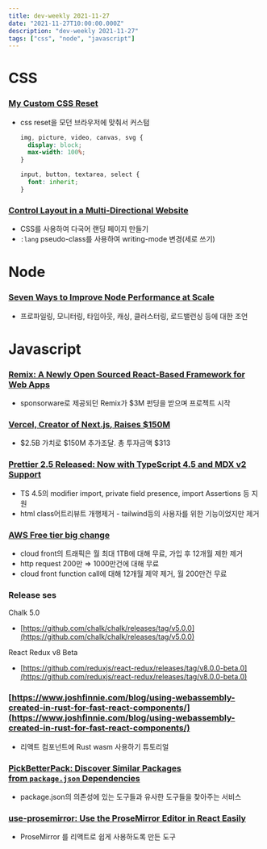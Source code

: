```yaml
---
title: dev-weekly 2021-11-27
date: "2021-11-27T10:00:00.000Z"
description: "dev-weekly 2021-11-27"
tags: ["css", "node", "javascript"]
---
```


# CSS

### **[My Custom CSS Reset](https://www.joshwcomeau.com/css/custom-css-reset)**

- css reset을 모던 브라우저에 맞춰서 커스텀
    
    ```css
    img, picture, video, canvas, svg {
      display: block;
      max-width: 100%;
    }
    ```
    
    ```css
    input, button, textarea, select {
      font: inherit;
    }
    ```
    

### **[Control Layout in a Multi-Directional Website](https://css-tricks.com/control-layout-in-a-multi-directional-website)**

- CSS를 사용하여 다국어 랜딩 페이지 만들기
- `:lang` pseudo-class를 사용하여 writing-mode 변경(세로 쓰기)

# Node

### **[Seven Ways to Improve Node Performance at Scale](https://blog.appsignal.com/2021/11/24/7-ways-to-improve-nodejs-performance-at-scale.html)**

- 프로파일링, 모니터링, 타임아웃, 캐싱, 클러스터링, 로드밸런싱 등에 대한 조언

# Javascript

### **[Remix: A Newly Open Sourced React-Based Framework for Web Apps](https://javascriptweekly.com/link/116831/4e4af8cb63)**

- sponsorware로 제공되던 Remix가 $3M 펀딩을 받으며 프로젝트 시작

### **[Vercel, Creator of Next.js, Raises $150M](https://vercel.com/blog/vercel-funding-series-d-and-valuation)**

- $2.5B 가치로 $150M 추가조달. 총 투자금액 $313

### **[Prettier 2.5 Released: Now with TypeScript 4.5 and MDX v2 Support](https://prettier.io/blog/2021/11/25/2.5.0.html)**

- TS 4.5의 modifier import, private field presence, import Assertions 등 지원
- html class어트리뷰트 개행제거 - tailwind등의 사용자를 위한 기능이었지만 제거

### **[AWS Free tier big change](https://aws.amazon.com/ko/blogs/aws/aws-free-tier-data-transfer-expansion-100-gb-from-regions-and-1-tb-from-amazon-cloudfront-per-month/)**

- cloud front의 트래픽은 월 최대 1TB에 대해 무료, 가입 후 12개월 제한 제거
- http request 200만 ⇒ 1000만건에 대해 무료
- cloud front function call에 대해 12개월 제약 제거, 월 200만건 무료

### Release ses

Chalk 5.0

- [https://github.com/chalk/chalk/releases/tag/v5.0.0](https://github.com/chalk/chalk/releases/tag/v5.0.0)

React Redux v8 Beta

- [https://github.com/reduxjs/react-redux/releases/tag/v8.0.0-beta.0](https://github.com/reduxjs/react-redux/releases/tag/v8.0.0-beta.0)

### **[https://www.joshfinnie.com/blog/using-webassembly-created-in-rust-for-fast-react-components/](https://www.joshfinnie.com/blog/using-webassembly-created-in-rust-for-fast-react-components/)**

- 리액트 컴포넌트에 Rust wasm 사용하기 튜토리얼

### **[PickBetterPack: Discover Similar Packages from `package.json` Dependencies](https://pickbetterpack.com/)**

- package.json의 의존성에 있는 도구들과 유사한 도구들을 찾아주는 서비스

### **[use-prosemirror: Use the ProseMirror Editor in React Easily](https://github.com/dminkovsky/use-prosemirror)**

- ProseMirror 를 리액트로 쉽게 사용하도록 만든 도구